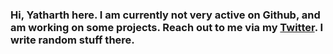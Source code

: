 <!--
**yatharth9/yatharth9** is a ✨ _special_ ✨ repository because its `README.md` (this file) appears on your GitHub profile.

Here are some ideas to get you started:

- 🔭 I’m currently working on ...
- 🌱 I’m currently learning ...
- 👯 I’m looking to collaborate on ...
- 🤔 I’m looking for help with ...
- 💬 Ask me about ...
- 📫 How to reach me: ...
- 😄 Pronouns: ...
- ⚡ Fun fact: ...
-->
### Hi, Yatharth here. I am currently not very active on Github, and am working on some projects. Reach out to me via my [Twitter](https://twitter.com/iyatharthshah/). I write random stuff there. 
